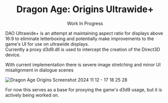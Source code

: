 <div align="center">

# Dragon Age: Origins Ultrawide+
Work In Progress

</div>

DAO Ultrawide+ is an attempt at maintaining aspect ratio for displays above 16:9 to eliminate letterboxing
and potentially make improvements to the game's UI for use on ultrawide displays.\
Currently a proxy d3d9.dll is used to intercept the creation of the Direct3D device.

With current implementation there is severe image stretching and minor UI misalignment in dialogue scenes

![Dragon Age  Origins Screenshot 2024 11 12 - 17 18 25 28](https://github.com/user-attachments/assets/a07367ad-0d39-4042-b209-0f29c8eed71b)

For now this serves as a base for proxying the game's d3d9 usage, but it is actively being worked on.